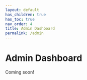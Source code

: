 ```yaml
---
layout: default
has_children: true
has_toc: true
nav_order: 4
title: Admin Dashboard
permalink: /admin
---
```


# Admin Dashboard

Coming soon!
